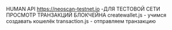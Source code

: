 HUMAN API 
https://neoscan-testnet.io -ДЛЯ ТЕСТОВОЙ СЕТИ ПРОСМОТР ТРАНЗАКЦИЙ БЛОКЧЕЙНА
createwallet.js - учимся создавать кошелёк
transaction.js - отправляем транзакцию